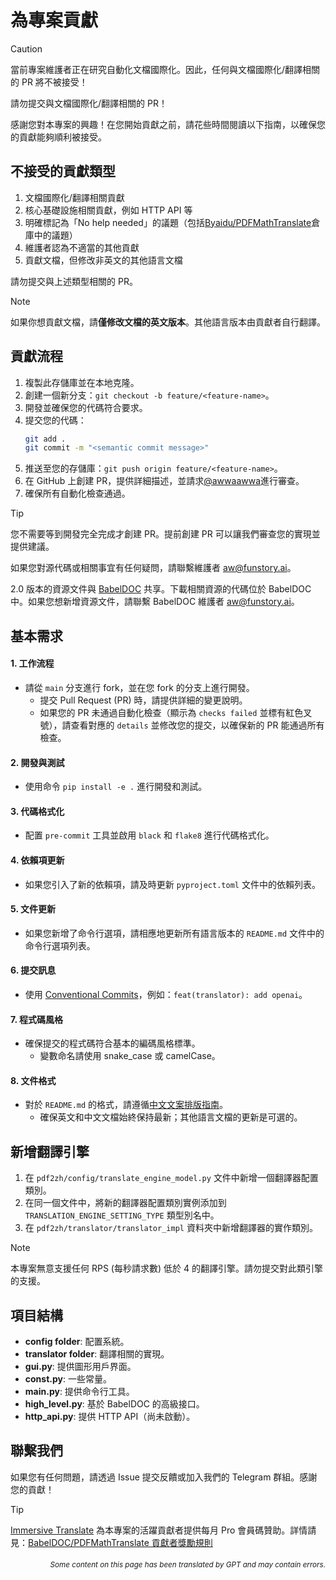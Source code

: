 # 為專案貢獻

> [!CAUTION]
>
> 當前專案維護者正在研究自動化文檔國際化。因此，任何與文檔國際化/翻譯相關的 PR 將不被接受！
>
> 請勿提交與文檔國際化/翻譯相關的 PR！

感謝您對本專案的興趣！在您開始貢獻之前，請花些時間閱讀以下指南，以確保您的貢獻能夠順利被接受。

## 不接受的貢獻類型

1. 文檔國際化/翻譯相關貢獻
2. 核心基礎設施相關貢獻，例如 HTTP API 等
3. 明確標記為「No help needed」的議題（包括[Byaidu/PDFMathTranslate](https://github.com/Byaidu/PDFMathTranslate/issues)倉庫中的議題）
4. 維護者認為不適當的其他貢獻
5. 貢獻文檔，但修改非英文的其他語言文檔

請勿提交與上述類型相關的 PR。

> [!NOTE]
>
> 如果你想貢獻文檔，請**僅修改文檔的英文版本**。其他語言版本由貢獻者自行翻譯。

## 貢獻流程

1. 複製此存儲庫並在本地克隆。
2. 創建一個新分支：`git checkout -b feature/<feature-name>`。
3. 開發並確保您的代碼符合要求。
4. 提交您的代碼：
   ```bash
   git add .
   git commit -m "<semantic commit message>"
   ```
5. 推送至您的存儲庫：`git push origin feature/<feature-name>`。
6. 在 GitHub 上創建 PR，提供詳細描述，並請求[@awwaawwa](https://github.com/awwaawwa)進行審查。
7. 確保所有自動化檢查通過。

> [!TIP]
>
> 您不需要等到開發完全完成才創建 PR。提前創建 PR 可以讓我們審查您的實現並提供建議。
>
> 如果您對源代碼或相關事宜有任何疑問，請聯繫維護者 aw@funstory.ai。
>
> 2.0 版本的資源文件與 [BabelDOC](https://github.com/funstory-ai/BabelDOC) 共享。下載相關資源的代碼位於 BabelDOC 中。如果您想新增資源文件，請聯繫 BabelDOC 維護者 aw@funstory.ai。

## 基本需求

<h4 id="sop">1. 工作流程</h4>

- 請從 `main` 分支進行 fork，並在您 fork 的分支上進行開發。
   - 提交 Pull Request (PR) 時，請提供詳細的變更說明。
   - 如果您的 PR 未通過自動化檢查（顯示為 `checks failed` 並標有紅色叉號），請查看對應的 `details` 並修改您的提交，以確保新的 PR 能通過所有檢查。


<h4 id="dev&test">2. 開發與測試</h4>

- 使用命令 `pip install -e .` 進行開發和測試。


<h4 id="format">3. 代碼格式化</h4>

- 配置 `pre-commit` 工具並啟用 `black` 和 `flake8` 進行代碼格式化。


<h4 id="requpdate">4. 依賴項更新</h4>

- 如果您引入了新的依賴項，請及時更新 `pyproject.toml` 文件中的依賴列表。


<h4 id="docupdate">5. 文件更新</h4>

- 如果您新增了命令行選項，請相應地更新所有語言版本的 `README.md` 文件中的命令行選項列表。


<h4 id="commitmsg">6. 提交訊息</h4>

- 使用 [Conventional Commits](https://www.conventionalcommits.org/en/v1.0.0/)，例如：`feat(translator): add openai`。


<h4 id="codestyle">7. 程式碼風格</h4>

- 確保提交的程式碼符合基本的編碼風格標準。
   - 變數命名請使用 snake_case 或 camelCase。


<h4 id="doctypo">8. 文件格式</h4>

- 對於 `README.md` 的格式，請遵循[中文文案排版指南](https://github.com/sparanoid/chinese-copywriting-guidelines)。
   - 確保英文和中文文檔始終保持最新；其他語言文檔的更新是可選的。

## 新增翻譯引擎

1. 在 `pdf2zh/config/translate_engine_model.py` 文件中新增一個翻譯器配置類別。
2. 在同一個文件中，將新的翻譯器配置類別實例添加到 `TRANSLATION_ENGINE_SETTING_TYPE` 類型別名中。
3. 在 `pdf2zh/translator/translator_impl` 資料夾中新增翻譯器的實作類別。

> [!NOTE]
>
> 本專案無意支援任何 RPS (每秒請求數) 低於 4 的翻譯引擎。請勿提交對此類引擎的支援。

## 項目結構

- **config folder**: 配置系統。
- **translator folder**: 翻譯相關的實現。
- **gui.py**: 提供圖形用戶界面。
- **const.py**: 一些常量。
- **main.py**: 提供命令行工具。
- **high_level.py**: 基於 BabelDOC 的高級接口。
- **http_api.py**: 提供 HTTP API（尚未啟動）。

## 聯繫我們

如果您有任何問題，請透過 Issue 提交反饋或加入我們的 Telegram 群組。感謝您的貢獻！

> [!TIP]
>
> [Immersive Translate](https://immersivetranslate.com) 為本專案的活躍貢獻者提供每月 Pro 會員碼贊助。詳情請見：[BabelDOC/PDFMathTranslate 貢獻者獎勵規則](https://funstory-ai.github.io/BabelDOC/CONTRIBUTOR_REWARD/)

<div align="right"> 
<h6><small>Some content on this page has been translated by GPT and may contain errors.</small></h6>